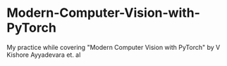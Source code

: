 # Modern-Computer-Vision-with-PyTorch
My practice while covering "Modern Computer Vision with PyTorch" by V Kishore Ayyadevara et. al
